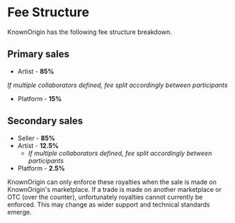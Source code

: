 # Fee Structure

KnownOrigin has the following fee structure breakdown. 

## Primary sales

* Artist - **85%**

_If multiple collaborators defined, fee split accordingly between participants_ 

* Platform - **15%**

## Secondary sales

* Seller - **85%**
* Artist - **12.5%**
    * _If multiple collaborators defined, fee split accordingly between participants_ 
* Platform - **2.5%**

KnownOrigin can only enforce these royalties when the sale is made on KnownOrigin's marketplace. If a trade is made on 
another marketplace or OTC (over the counter), unfortunately royalties cannot currently be enforced. This may change as 
wider support and technical standards emerge. 
